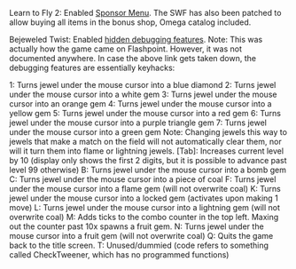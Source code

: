 Learn to Fly 2:
Enabled [Sponsor Menu](https://tcrf.net/Learn_to_Fly_2). The SWF has also been patched to allow buying all items in the bonus shop, Omega catalog included. 

Bejeweled Twist: 
Enabled [hidden debugging features](https://pastebin.com/nH7pPaxd). Note: This was actually how the game came on Flashpoint. However, it was not documented anywhere. In case the above link gets taken down, the debugging features are essentially keyhacks:

1: Turns jewel under the mouse cursor into a blue diamond
2: Turns jewel under the mouse cursor into a white gem
3: Turns jewel under the mouse cursor into an orange gem
4: Turns jewel under the mouse cursor into a yellow gem
5: Turns jewel under the mouse cursor into a red gem
6: Turns jewel under the mouse cursor into a purple triangle gem
7: Turns jewel under the mouse cursor into a green gem
Note: Changing jewels this way to jewels that make a match on the field will not automatically clear them, nor will it turn them into flame or lightning jewels.
[Tab]: Increases current level by 10 (display only shows the first 2 digits, but it is possible to advance past level 99 otherwise)
B: Turns jewel under the mouse cursor into a bomb gem
C: Turns jewel under the mouse cursor into a piece of coal
F: Turns jewel under the mouse cursor into a flame gem (will not overwrite coal)
K: Turns jewel under the mouse cursor into a locked gem (activates upon making 1 move)
L: Turns jewel under the mouse cursor into a lightning gem (will not overwrite coal)
M: Adds ticks to the combo counter in the top left. Maxing out the counter past 10x spawns a fruit gem.
N: Turns jewel under the mouse cursor into a fruit gem (will not overwrite coal)
Q: Quits the game back to the title screen.
T: Unused/dummied (code refers to something called CheckTweener, which has no programmed functions)
